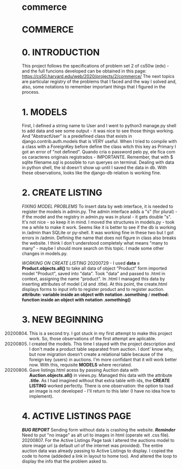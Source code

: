 # commerce

# COMMERCE

# 0. INTRODUCTION
This project follows the specifications of problem set 2 of cs50w (edx) - and the full funcions developed can be obtained in this page: https://cs50.harvard.edu/web/2020/projects/2/commerce/
The next topics are particular registry of the problems that I faced and the way I solved and, also, some notations to remember important things that I figured in the process. 

# 1. MODELS
First, I defined a string name to User and I went to python3 manage.py shell to add data and see some output - it was nice to see those things working.
And "AbstractUser" is a predefined class that exists in django.contrib.auth.models that is VERY useful.
When I tried to compile with a class with a ForeignKey before define the class witch this key as Primary I got an error of "not defined". 
Quando cria o password pelo py, ele fica com os caracteres originais registrados - IMPORTANTE.
Remember, that with $ sqlite filename.sql is possible to run queryes on terminal. 
Dealing with data in python shell, the id doesn't show up until I saved the data in db. 
With these observations, looks like the django-db relation is working fine. 

# 2. CREATE LISTING
*FIXING MODEL PROBLEMS*
To insert data by web interface, it is needed to register the models in admin.py. The admin interface adds a "s" (for plural) - if the model and the registry in admin.py was in plural - it gets double "s". It's not nice - so keep it in mind. 
I moved the structures in models.py - took me a while to make it work. Seems like it is better to see if the db is working in /admin than SQLite or py-shell. It was working fine in these two but I got errors in /admin. Defining the name that does not figure in class also breaks the website. 
I think I don't understood completely what means "many to many" - maybe I should more search on this topic. 
I made some other changes in models.py.

*WORKING ON CREATE LISTING*
20200729 - I used **data = Product.objects.all()** to take all data of object "Product" form imported model "Product", saved into "data". Took "data" and passed to .html in context, assigning the name "product". In .html I managed this data by inserting attributes of model (.id and .title). At this point, the create.html displays forms to input info to register product and to register auction. 
**attribute: variable inside an object with notation .something** / **method: function inside an object with notation .something()**

# 3. NEW BEGINNING
20200804. This is a second try. I got stuck in my first attempt to make this project work. So, those observations of the first attempt are aplicable.
20200805. I created the models. This time I stayed with the project description and I don't made a product table separated from auction. I dont' know why, but now migration doesn't create a relational table because of the foreign key (users) in auctions. I'm more confidant that it will work better now. With this, requisite **MODELS** where recriated.
20200806. Gave listings.html acess by passing Auction data with **Auction.objects.all()** in views.py. Managed this data with the attribute **.title**. As I had imagined without that extra table with ids, the **CREATE LISTING** worked perfectly. There is one observation: the option to load an image is not developed - I'll return to this later (I have no idea how to implement).

# 4. ACTIVE LISTINGS PAGE
***BUG REPORT*** Sending form without data is crashing the website. 
***Reminder*** Need to put "no image" as alt url to images in html (operate wit .css file).
20200807. For the Active Listings Page task I altered the auctions model to store image url (a default url of the internet was provided). The entire auction data was already passing to Active Listings to display. I copied the code to home (addeded a link in layout to home too). And altered the loop to display the info that the problem asked to.